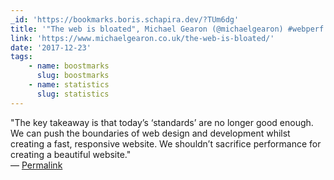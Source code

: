 ```yaml
---
_id: 'https://bookmarks.boris.schapira.dev/?TUm6dg'
title: '"The web is bloated", Michael Gearon (@michaelgearon) #webperf'
link: 'https://www.michaelgearon.co.uk/the-web-is-bloated/'
date: '2017-12-23'
tags:
    - name: boostmarks
      slug: boostmarks
    - name: statistics
      slug: statistics
---
```


&quot;The key takeaway is that today’s ‘standards’ are no longer good enough. We
can push the boundaries of web design and development whilst creating a fast,
responsive website. We shouldn’t sacrifice performance for creating a beautiful
website.&quot; <br>&#8212;
<a href="https://bookmarks.boris.schapira.dev/?TUm6dg" title="Permalink">Permalink</a>

